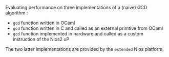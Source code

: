 Evaluating performance on three implementations of a (naive) GCD algorithm :
- `gcd` function written in OCaml
- `gcd` function written in C and called as an external primtive from OCaml
- `gcd` function implemented in hardware and called as a custom instruction of the Nios2 uP

The two latter implementations are provided by the `extended` Nios platform. 
